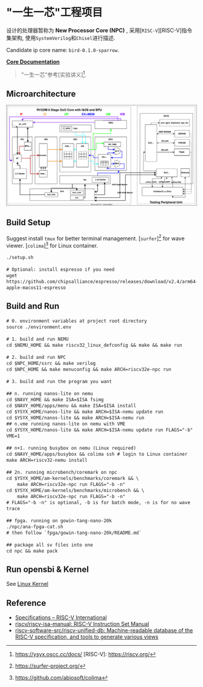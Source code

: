 # "一生一芯"工程项目

设计的处理器暂称为 **New Processor Core (NPC)** , 采用[`RISC-V`][RISC-V]指令集架构, 使用`SystemVerilog`和`Chisel`进行描述.

Candidate ip core name: `bird-0.1.0-sparrow`.

**[Core Documentation](./docs/README.md)**

> "一生一芯"参考[实验讲义][^lecture note].

[^lecture note]: https://ysyx.oscc.cc/docs/
[RISC-V]: https://riscv.org/

## Microarchitecture

![](./docs/assets/npc-rv32im-o3-pipeline.svg)

## Build Setup

Suggest install `tmux` for better terminal management. [`surfer`][^surfer] for wave viewer. [`colima`][^colima] for Linux container.

[^surfer]: https://surfer-project.org/
[^colima]: https://github.com/abiosoft/colima

```shell
./setup.sh

# Optional: install espresso if you need
wget https://github.com/chipsalliance/espresso/releases/download/v2.4/arm64-apple-macos11-espresso
```

## Build and Run

```shell
# 0. environment variables at project root directory
source ./environment.env

# 1. build and run NEMU
cd $NEMU_HOME && make riscv32_linux_defconfig && make && make run

# 2. build and run NPC
cd $NPC_HOME/ssrc && make verilog
cd $NPC_HOME && make menuconfig && make ARCH=riscv32e-npc run

# 3. build and run the program you want

## n. running nanos-lite on nemu
cd $NAVY_HOME && make ISA=$ISA fsimg
cd $NAVY_HOME/apps/menu && make ISA=$ISA install
cd $YSYX_HOME/nanos-lite && make ARCH=$ISA-nemu update run
cd $YSYX_HOME/nanos-lite && make ARCH=$ISA-nemu run
## n.vme running nanos-lite on nemu with VME
cd $YSYX_HOME/nanos-lite && make ARCH=$ISA-nemu update run FLAGS="-b" VME=1

## n+1. running busybox on nemu (Linux required)
cd $NAVY_HOME/apps/busybox && colima ssh # login to Linux container
make ARCH=riscv32-nemu install

## 2n. running microbench/coremark on npc
cd $YSYX_HOME/am-kernels/benchmarks/coremark && \
    make ARCH=riscv32e-npc run FLAGS="-b -n"
cd $YSYX_HOME/am-kernels/benchmarks/microbench && \
    make ARCH=riscv32e-npc run FLAGS="-b -n"
# FLAGS="-b -n" is optional, -b is for batch mode, -n is for no wave trace

## fpga. running on gowin-tang-nano-20k
./npc/ana-fpga-cat.sh
# then follow `fpga/gowin-tang-nano-20k/README.md`

## package all sv files into one
cd npc && make pack
```

## Run opensbi & Kernel

See [Linux Kernel](./docs/linux_kernel.md)

## Reference

- [Specifications – RISC-V International](https://riscv.org/technical/specifications/)
- [riscv/riscv-isa-manual: RISC-V Instruction Set Manual](https://github.com/riscv/riscv-isa-manual)
- [riscv-software-src/riscv-unified-db: Machine-readable database of the RISC-V specification, and tools to generate various views](https://github.com/riscv-software-src/riscv-unified-db)
